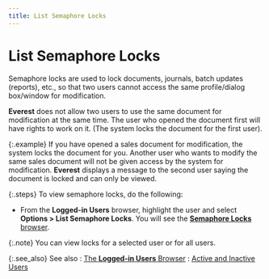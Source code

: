 ```yaml
---
title: List Semaphore Locks
---
```


# List Semaphore Locks


Semaphore locks are used to lock documents, journals, batch updates  (reports), etc., so that two users cannot access the same profile/dialog  box/window for modification.


**Everest** does not allow two users  to use the same document for modification at the same time. The user who  opened the document first will have rights to work on it. (The system  locks the document for the first user).


{:.example}
If you have opened a sales document for modification,  the system locks the document for you. Another user who wants to modify  the same sales document will not be given access by the system for modification.  **Everest** displays a message to  the second user saying the document is locked and can only be viewed.


{:.steps}
To view semaphore locks, do the following<font style="color: #000000;" color="#000000">:</font>

- From the **Logged-in Users** browser, highlight the  user and select **Options &gt; List Semaphore 
 Locks**. You will see the [**Semaphore 
 Locks** browser]({{site.wwe_baseurl}}/misc/semaphore_locks_browser.html).



{:.note}
You can view locks for a selected user or  for all users.


{:.see_also}
See also
: [The **Logged-in Users** Browser]({{site.wwe_baseurl}}/misc/the_logged_in_users_browser.html)
: [Active and  Inactive Users]({{site.wwe_baseurl}}/misc/active_and_inactive_users.html)
